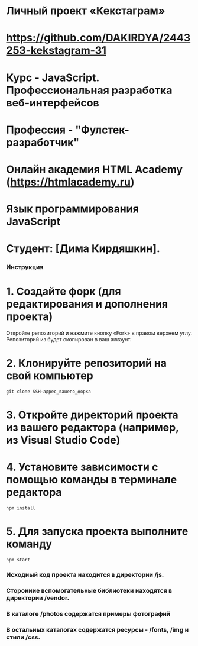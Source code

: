 # Личный проект «Кекстаграм»
# https://github.com/DAKIRDYA/2443253-kekstagram-31
# Курс - JavaScript. Профессиональная разработка веб-интерфейсов
# Профессия - "Фулстек-разработчик"
# Онлайн академия HTML Academy (https://htmlacademy.ru)
# Язык программирования JavaScript

# Студент: [Дима Кирдяшкин].




### Инструкция


# 1. Создайте форк (для редактирования и дополнения проекта)

Откройте репозиторий и нажмите кнопку «Fork» в правом верхнем углу. Репозиторий из будет скопирован в ваш аккаунт.

# 2. Клонируйте репозиторий на свой компьютер

```
git clone SSH-адрес_вашего_форка
```

# 3. Откройте директорий проекта из вашего редактора (например, из Visual Studio Code)

# 4. Установите зависимости с помощью команды в терминале редактора

```
npm install
```

# 5. Для запуска проекта выполните команду

```
npm start
```


### Исходный код проекта находится в директории /js.
### Сторонние вспомогательные библиотеки находятся в директории /vendor.
### В каталоге /photos содержатся примеры фотографий
### В остальных каталогах содержатся ресурсы - /fonts, /img  и стили /css.